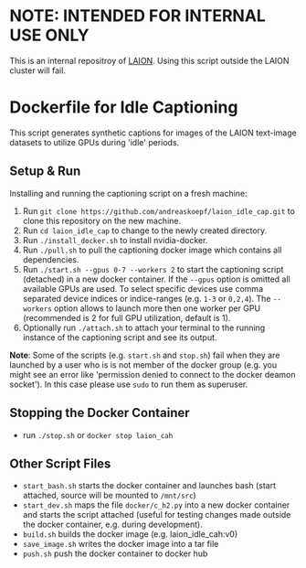 # NOTE: INTENDED FOR INTERNAL USE ONLY

This is an internal repositroy of [LAION](https://laion.ai/). Using this script outside the LAION cluster will fail.


# Dockerfile for Idle Captioning

This script generates synthetic captions for images of the LAION text-image datasets to utilize GPUs during 'idle' periods.

## Setup & Run

Installing and running the captioning script on a fresh machine:

1. Run `git clone https://github.com/andreaskoepf/laion_idle_cap.git` to clone this repository on the new machine.
2. Run `cd laion_idle_cap` to change to the newly created directory.
3. Run `./install_docker.sh` to install nvidia-docker.
4. Run `./pull.sh` to pull the captioning docker image which contains all dependencies.
5. Run `./start.sh --gpus 0-7 --workers 2` to start the captioning script (detached) in a new docker container. If the `--gpus` option is omitted all available GPUs are used. To select specific devices use comma separated device indices or indice-ranges (e.g. `1-3` or `0,2,4`). The `--workers` option allows to launch more then one worker per GPU (recommended is 2 for full GPU utilization, default is 1).
6. Optionally run `./attach.sh` to attach your terminal to the running instance of the captioning script and see its output.

**Note**: Some of the scripts (e.g. `start.sh` and `stop.sh`) fail when they are launched by a user who is is not member of the docker group (e.g. you might see an error like 'permission denied to connect to the docker deamon socket'). In this case please use `sudo` to run them as superuser.

## Stopping the Docker Container
- run `./stop.sh` or `docker stop laion_cah`

## Other Script Files

- `start_bash.sh` starts the docker container and launches bash (start attached, source will be mounted to `/mnt/src`)
- `start_dev.sh` maps the file `docker/c_h2.py` into a new docker container and starts the script attached (useful for testing changes made outside the docker container, e.g. during development).
- `build.sh` builds the docker image (e.g. laion_idle_cah:v0)
- `save_image.sh` writes the docker image into a tar file
- `push.sh` push the docker container to docker hub

